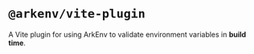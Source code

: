 # `@arkenv/vite-plugin`

A Vite plugin for using ArkEnv to validate environment variables in **build time**.
